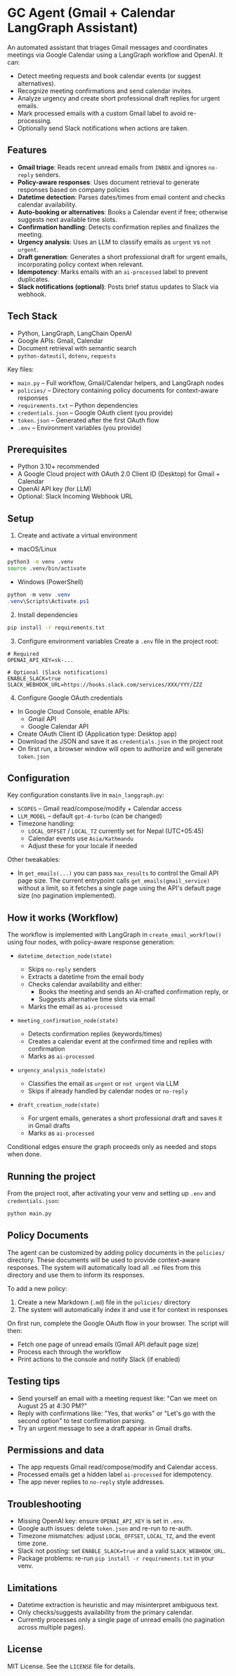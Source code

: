 # GC Agent (Gmail + Calendar LangGraph Assistant)

An automated assistant that triages Gmail messages and coordinates meetings via Google Calendar using a LangGraph workflow and OpenAI. It can:

- Detect meeting requests and book calendar events (or suggest alternatives).
- Recognize meeting confirmations and send calendar invites.
- Analyze urgency and create short professional draft replies for urgent emails.
- Mark processed emails with a custom Gmail label to avoid re-processing.
- Optionally send Slack notifications when actions are taken.

## Features

- **Gmail triage**: Reads recent unread emails from `INBOX` and ignores `no-reply` senders.
- **Policy-aware responses**: Uses document retrieval to generate responses based on company policies
- **Datetime detection**: Parses dates/times from email content and checks calendar availability.
- **Auto-booking or alternatives**: Books a Calendar event if free; otherwise suggests next available time slots.
- **Confirmation handling**: Detects confirmation replies and finalizes the meeting.
- **Urgency analysis**: Uses an LLM to classify emails as `urgent` vs `not urgent`.
- **Draft generation**: Generates a short professional draft for urgent emails, incorporating policy context when relevant.
- **Idempotency**: Marks emails with an `ai-processed` label to prevent duplicates.
- **Slack notifications (optional)**: Posts brief status updates to Slack via webhook.

## Tech Stack

- Python, LangGraph, LangChain OpenAI
- Google APIs: Gmail, Calendar
- Document retrieval with semantic search
- `python-dateutil`, `dotenv`, `requests`

Key files:

- `main.py` – Full workflow, Gmail/Calendar helpers, and LangGraph nodes
- `policies/` – Directory containing policy documents for context-aware responses
- `requirements.txt` – Python dependencies
- `credentials.json` – Google OAuth client (you provide)
- `token.json` – Generated after the first OAuth flow
- `.env` – Environment variables (you provide)

## Prerequisites

- Python 3.10+ recommended
- A Google Cloud project with OAuth 2.0 Client ID (Desktop) for Gmail + Calendar
- OpenAI API key (for LLM)
- Optional: Slack Incoming Webhook URL

## Setup

1. Create and activate a virtual environment

- macOS/Linux

```bash
python3 -m venv .venv
source .venv/bin/activate
```

- Windows (PowerShell)

```powershell
python -m venv .venv
.venv\Scripts\Activate.ps1
```

2. Install dependencies

```bash
pip install -r requirements.txt
```

3. Configure environment variables
   Create a `.env` file in the project root:

```env
# Required
OPENAI_API_KEY=sk-...

# Optional (Slack notifications)
ENABLE_SLACK=true
SLACK_WEBHOOK_URL=https://hooks.slack.com/services/XXX/YYY/ZZZ
```

4. Configure Google OAuth credentials

- In Google Cloud Console, enable APIs:
  - Gmail API
  - Google Calendar API
- Create OAuth Client ID (Application type: Desktop app)
- Download the JSON and save it as `credentials.json` in the project root
- On first run, a browser window will open to authorize and will generate `token.json`

## Configuration

Key configuration constants live in `main_langgraph.py`:

- `SCOPES` – Gmail read/compose/modify + Calendar access
- `LLM_MODEL` – default `gpt-4-turbo` (can be changed)
- Timezone handling:
  - `LOCAL_OFFSET` / `LOCAL_TZ` currently set for Nepal (UTC+05:45)
  - Calendar events use `Asia/Kathmandu`
  - Adjust these for your locale if needed

Other tweakables:

- In `get_emails(...)` you can pass `max_results` to control the Gmail API page size. The current entrypoint calls `get_emails(gmail_service)` without a limit, so it fetches a single page using the API's default page size (no pagination implemented).

## How it works (Workflow)

The workflow is implemented with LangGraph in `create_email_workflow()` using four nodes, with policy-aware response generation:

- `datetime_detection_node(state)`

  - Skips `no-reply` senders
  - Extracts a datetime from the email body
  - Checks calendar availability and either:
    - Books the meeting and sends an AI-crafted confirmation reply, or
    - Suggests alternative time slots via email
  - Marks the email as `ai-processed`

- `meeting_confirmation_node(state)`

  - Detects confirmation replies (keywords/times)
  - Creates a calendar event at the confirmed time and replies with confirmation
  - Marks as `ai-processed`

- `urgency_analysis_node(state)`

  - Classifies the email as `urgent` or `not urgent` via LLM
  - Skips if already handled by calendar nodes or `no-reply`

- `draft_creation_node(state)`
  - For urgent emails, generates a short professional draft and saves it in Gmail drafts
  - Marks as `ai-processed`

Conditional edges ensure the graph proceeds only as needed and stops when done.

## Running the project

From the project root, after activating your venv and setting up `.env` and `credentials.json`:

```bash
python main.py
```

## Policy Documents

The agent can be customized by adding policy documents in the `policies/` directory. These documents will be used to provide context-aware responses. The system will automatically load all `.md` files from this directory and use them to inform its responses.

To add a new policy:
1. Create a new Markdown (`.md`) file in the `policies/` directory
2. The system will automatically index it and use it for context in responses

On first run, complete the Google OAuth flow in your browser. The script will then:

- Fetch one page of unread emails (Gmail API default page size)
- Process each through the workflow
- Print actions to the console and notify Slack (if enabled)

## Testing tips

- Send yourself an email with a meeting request like: "Can we meet on August 25 at 4:30 PM?"
- Reply with confirmations like: "Yes, that works" or "Let's go with the second option" to test confirmation parsing.
- Try an urgent message to see a draft appear in Gmail drafts.

## Permissions and data

- The app requests Gmail read/compose/modify and Calendar access.
- Processed emails get a hidden label `ai-processed` for idempotency.
- The app never replies to `no-reply` style addresses.

## Troubleshooting

- Missing OpenAI key: ensure `OPENAI_API_KEY` is set in `.env`.
- Google auth issues: delete `token.json` and re-run to re-auth.
- Timezone mismatches: adjust `LOCAL_OFFSET`, `LOCAL_TZ`, and the event time zone.
- Slack not posting: set `ENABLE_SLACK=true` and a valid `SLACK_WEBHOOK_URL`.
- Package problems: re-run `pip install -r requirements.txt` in your venv.

## Limitations

- Datetime extraction is heuristic and may misinterpret ambiguous text.
- Only checks/suggests availability from the primary calendar.
- Currently processes only a single page of unread emails (no pagination across multiple pages).

## License

MIT License. See the `LICENSE` file for details.
